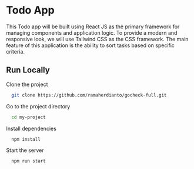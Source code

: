 
# Todo App

This Todo app will be built using React JS as the primary framework for managing components and application logic. To provide a modern and responsive look, we will use Tailwind CSS as the CSS framework. The main feature of this application is the ability to sort tasks based on specific criteria.




## Run Locally

Clone the project

```bash
  git clone https://github.com/ramaherdianto/gocheck-full.git
```

Go to the project directory

```bash
  cd my-project
```

Install dependencies

```bash
  npm install
```

Start the server

```bash
  npm run start
```

